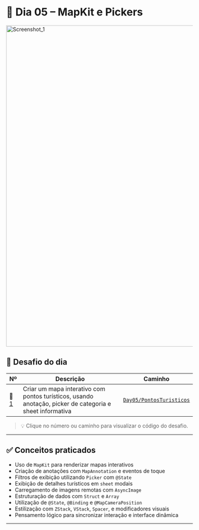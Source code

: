 # 📅 Dia 05 – MapKit e Pickers

<img width="1545" height="867" alt="Screenshot_1" src="https://github.com/user-attachments/assets/09a788f6-6125-4ed7-8f53-3de4b645d8ec" />


## 🧩 Desafio do dia

| Nº   | Descrição                                                                                     | Caminho                                   |
|------|-----------------------------------------------------------------------------------------------|-------------------------------------------|
| 🔹 [1](PontosTuristicos) | Criar um mapa interativo com pontos turísticos, usando anotação, picker de categoria e sheet informativa | [`Day05/PontosTuristicos`](PontosTuristicos)     |

> 💡 Clique no número ou caminho para visualizar o código do desafio.

---

## ✅ Conceitos praticados

- Uso de `MapKit` para renderizar mapas interativos
- Criação de anotações com `MapAnnotation` e eventos de toque
- Filtros de exibição utilizando `Picker` com `@State`
- Exibição de detalhes turísticos em `sheet` modais
- Carregamento de imagens remotas com `AsyncImage`
- Estruturação de dados com `Struct` e `Array`
- Utilização de `@State`, `@Binding` e `@MapCameraPosition`
- Estilização com `ZStack`, `VStack`, `Spacer`, e modificadores visuais
- Pensamento lógico para sincronizar interação e interface dinâmica

---
